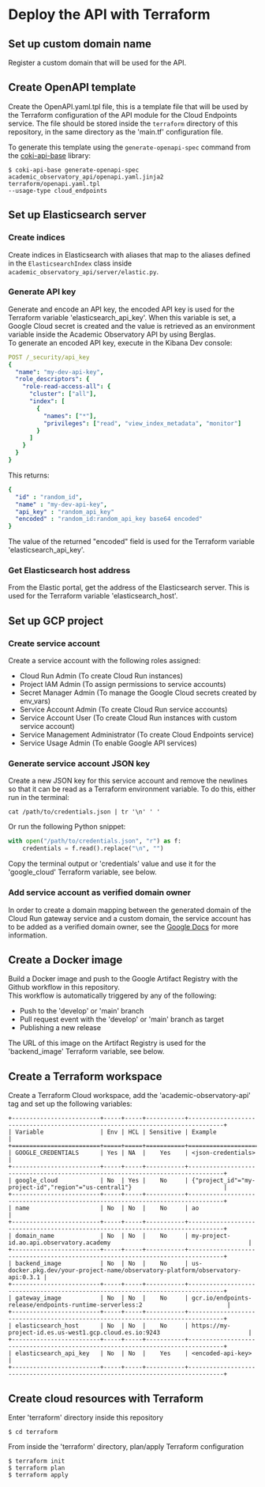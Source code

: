 # Deploy the API with Terraform
## Set up custom domain name
Register a custom domain that will be used for the API.

## Create OpenAPI template
Create the OpenAPI.yaml.tpl file, this is a template file that will be used by the Terraform configuration of the 
API module for the Cloud Endpoints service.
The file should be stored inside the `terraform` directory of this repository, in the same directory as the 'main.tf' configuration file.

To generate this template using the `generate-openapi-spec` command from the 
[coki-api-base](https://github.com/The-Academic-Observatory/coki-api-base) library:

```
$ coki-api-base generate-openapi-spec academic_observatory_api/openapi.yaml.jinja2 terraform/openapi.yaml.tpl 
--usage-type cloud_endpoints
```

## Set up Elasticsearch server
### Create indices
Create indices in Elasticsearch with aliases that map to the aliases defined in the `ElasticsearchIndex` class inside 
`academic_observatory_api/server/elastic.py`.

### Generate API key
Generate and encode an API key, the encoded API key is used for the Terraform variable 'elasticsearch_api_key'. 
When this variable is set, a Google Cloud secret is created and the value is retrieved as an environment variable 
inside the Academic Observatory API by using Berglas.  
To generate an encoded API key, execute in the Kibana Dev console:
```yaml
POST /_security/api_key
{
  "name": "my-dev-api-key",
  "role_descriptors": { 
    "role-read-access-all": {
      "cluster": ["all"],
      "index": [
        {
          "names": ["*"],
          "privileges": ["read", "view_index_metadata", "monitor"]
        }
      ]
    }
  }
}
```  

This returns:
```yaml
{
  "id" : "random_id",
  "name" : "my-dev-api-key",
  "api_key" : "random_api_key"
  "encoded" : "random_id:random_api_key base64 encoded"
}
```

The value of the returned "encoded" field is used for the Terraform variable 'elasticsearch_api_key'.

### Get Elasticsearch host address
From the Elastic portal, get the address of the Elasticsearch server. This is used for the Terraform variable 
'elasticsearch_host'. 

## Set up GCP project
### Create service account
Create a service account with the following roles assigned:
* Cloud Run Admin (To create Cloud Run instances)
* Project IAM Admin (To assign permissions to service accounts)
* Secret Manager Admin (To manage the Google Cloud secrets created by env_vars)
* Service Account Admin (To create Cloud Run service accounts)
* Service Account User (To create Cloud Run instances with custom service account)
* Service Management Administrator (To create Cloud Endpoints service)
* Service Usage Admin (To enable Google API services)

### Generate service account JSON key
Create a new JSON key for this service account and remove the newlines so that it can be read as a Terraform 
environment variable.
To do this, either run in the terminal:
```shell
cat /path/to/credentials.json | tr '\n' ' '
```

Or run the following Python snippet:

```python
with open("/path/to/credentials.json", "r") as f:
    credentials = f.read().replace("\n", "")
```

Copy the terminal output or 'credentials' value and use it for the 'google_cloud' Terraform variable, see below.

### Add service account as verified domain owner
In order to create a domain mapping between the generated domain of the Cloud Run gateway service and a custom 
domain, the service account has to be added as a verified domain owner, see the 
[Google Docs](https://cloud.google.com/run/docs/mapping-custom-domains#add-verified) for more information.

## Create a Docker image
Build a Docker image and push to the Google Artifact Registry with the Github workflow in this repository.  
This workflow is automatically triggered by any of the following:
- Push to the 'develop' or 'main' branch
- Pull request event with the 'develop' or 'main' branch as target
- Publishing a new release

The URL of this image on the Artifact Registry is used for the 'backend_image' Terraform variable, see below.

## Create a Terraform workspace
Create a Terraform Cloud workspace, add the 'academic-observatory-api' tag and set up the following variables:

```eval_rst
+-------------------------+-----+-----+-----------+--------------------------------------------------------------------------------+
| Variable                | Env | HCL | Sensitive | Example                                                                        |
+=========================+=====+=====+===========+================================================================================+
| GOOGLE_CREDENTIALS      | Yes | NA  |    Yes    | <json-credentials>                                                             |
+-------------------------+-----+-----+-----------+--------------------------------------------------------------------------------+
| google_cloud            | No  | Yes |    No     | {"project_id"="my-project-id","region"="us-central1"}                          |
+-------------------------+-----+-----+-----------+--------------------------------------------------------------------------------+
| name                    | No  | No  |    No     | ao                                                                             |
+-------------------------+-----+-----+-----------+--------------------------------------------------------------------------------+
| domain_name             | No  | No  |    No     | my-project-id.ao.api.observatory.academy                                       |
+-------------------------+-----+-----+-----------+--------------------------------------------------------------------------------+
| backend_image           | No  | No  |    No     | us-docker.pkg.dev/your-project-name/observatory-platform/observatory-api:0.3.1 |
+-------------------------+-----+-----+-----------+--------------------------------------------------------------------------------+
| gateway_image           | No  | No  |    No     | gcr.io/endpoints-release/endpoints-runtime-serverless:2                        |
+-------------------------+-----+-----+-----------+--------------------------------------------------------------------------------+
| elasticsearch_host      | No  | No  |    No     | https://my-project-id.es.us-west1.gcp.cloud.es.io:9243                         |
+-------------------------+-----+-----+-----------+--------------------------------------------------------------------------------+
| elasticsearch_api_key   | No  | No  |    Yes    | <encoded-api-key>                                                              |
+-------------------------+-----+-----+-----------+--------------------------------------------------------------------------------+
```

## Create cloud resources with Terraform
Enter 'terraform' directory inside this repository
```
$ cd terraform
```

From inside the 'terraform' directory, plan/apply Terraform configuration
```
$ terraform init
$ terraform plan
$ terraform apply
```

